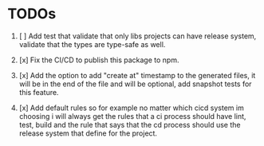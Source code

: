 # TODOs

1. [ ] Add test that validate that only libs projects can have release system, validate that the types are type-safe as well.

2. [x] Fix the CI/CD to publish this package to npm.

3. [x] Add the option to add "create at" timestamp to the generated files, it will be in the end of the file and will be optional, add snapshot tests for this feature.
4. [x] Add default rules so for example no matter which cicd system im choosing i will always get the rules that a ci process should have lint, test, build and the rule that says that the cd process should use the release system that define for the project.
